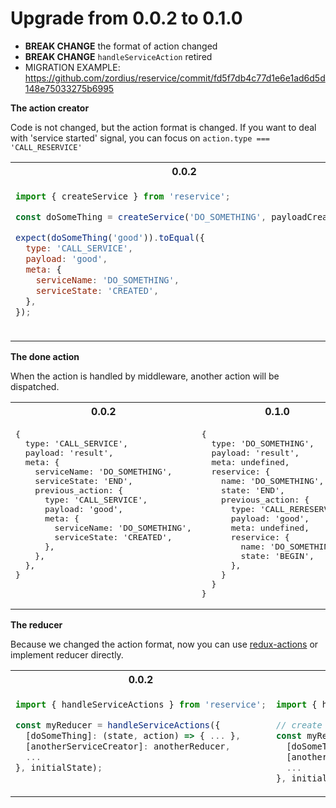 Upgrade from 0.0.2 to 0.1.0
===========================

* **BREAK CHANGE** the format of action changed
* **BREAK CHANGE** `handleServiceAction` retired
* MIGRATION EXAMPLE: https://github.com/zordius/reservice/commit/fd5f7db4c77d1e6e1ad6d5d148e75033275b6995

**The action creator**

Code is not changed, but the action format is changed. If you want to deal with 'service started' signal, you can focus on `action.type === 'CALL_RESERVICE'`

<table>
 <tr>
  <th>0.0.2</th><th>0.1.0</th>
 </tr>
 <tr valign="top">
  <td>

```javascript
import { createService } from 'reservice';

const doSomeThing = createService('DO_SOMETHING', payloadCreator);

expect(doSomeThing('good')).toEqual({
  type: 'CALL_SERVICE',
  payload: 'good',
  meta: {
    serviceName: 'DO_SOMETHING',
    serviceState: 'CREATED',
  },
});
```

</td><td>

```javascript
import { createService } from 'reservice';

const doSomeThing = createService('DO_SOMETHING', payloadCreator);

expect(doSomeThing('good')).toEqual({
  type: 'CALL_RESERVICE',
  payload: 'good',
  meta: undefined,
  reservice: {
    name: 'DO_SOMETHING',
    state: 'CREATED',
  },
});
```

</td>
 </tr>
</table>

**The done action**

When the action is handled by middleware, another action will be dispatched.

<table>
 <tr>
  <th>0.0.2</th><th>0.1.0</th>
 </tr>
 <tr valign="top">
  <td><pre>
{
  type: 'CALL_SERVICE',
  payload: 'result',
  meta: {
    serviceName: 'DO_SOMETHING',
    serviceState: 'END',
    previous_action: {
      type: 'CALL_SERVICE',
      payload: 'good',
      meta: {
        serviceName: 'DO_SOMETHING',
        serviceState: 'CREATED',
      },
    },
  },
}
</pre></td><td><pre>
{
  type: 'DO_SOMETHING',
  payload: 'result',
  meta: undefined,
  reservice: {
    name: 'DO_SOMETHING',
    state: 'END',
    previous_action: {
      type: 'CALL_RERESERVICE',
      payload: 'good',
      meta: undefined,
      reservice: {
        name: 'DO_SOMETHING',
        state: 'BEGIN',
      },
    }
  }
}
</pre></td>
 </tr>
</table>

**The reducer**

Because we changed the action format, now you can use <a href="https://www.npmjs.com/package/redux-actions">redux-actions</a> or implement reducer directly.

<table>
 <tr>
  <th>0.0.2</th><th>0.1.0</th>
 </tr>
 <tr valign="top">
  <td>

```javascript
import { handleServiceActions } from 'reservice';

const myReducer = handleServiceActions({
  [doSomeThing]: (state, action) => { ... },
  [anotherServiceCreator]: anotherReducer,
  ...
}, initialState);
```

</td><td>

```javascript
import { handleActions } from 'redux-actions';

// create a reducer
const myReducer = handleActions({
  [doSomeThing]: (state, action) => { ... },
  [anotherServiceCreator]: anotherReducer,
  ...
}, initialState);
```

</td>
 </tr>
</table>
